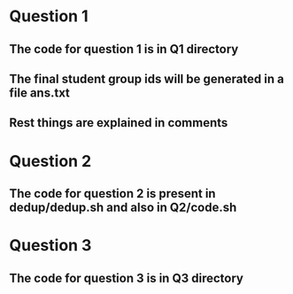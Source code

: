 # Question 1
## The code for question 1 is in Q1 directory
## The final student group ids will be generated in a file ans.txt
## Rest things are explained in comments

# Question 2
## The code for question 2 is present in dedup/dedup.sh and also in Q2/code.sh  

# Question 3
## The code for question 3 is in Q3 directory